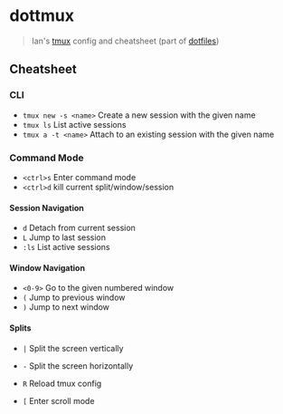 # dottmux
> Ian's [tmux][tmuxUrl] config and cheatsheet (part of [dotfiles][dotfilesUrl])

## Cheatsheet

### CLI

- `tmux new -s <name>` Create a new session with the given name
- `tmux ls` List active sessions
- `tmux a -t <name>` Attach to an existing session with the given name

### Command Mode

- `<ctrl>s` Enter command mode
- `<ctrl>d` kill current split/window/session

#### Session Navigation

- `d` Detach from current session
- `L` Jump to last session
- `:ls` List active sessions

#### Window Navigation

- `<0-9>` Go to the given numbered window
- `(` Jump to previous window
- `)` Jump to next window

#### Splits

- `|` Split the screen vertically
- `-` Split the screen horizontally


- `R` Reload tmux config
- `[` Enter scroll mode

[tmuxUrl]: https://github.com/tmux/tmux
[dotfilesUrl]: https://github.com/ianwalter/dotfiles
